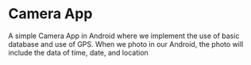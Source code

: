 # Camera App

A simple Camera App in Android where we implement the use of basic database and use of GPS. When we photo in our Android, the photo will include the data of time, date, and location
